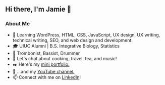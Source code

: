 ## Hi there, I'm Jamie 👋

### About Me

- 🌱 Learning WordPress, HTML, CSS, JavaScript, UX design, UX writing, technical writing, SEO, and web design and development.
- 🎓 UIUC Alumni | B.S. Integrative Biology, Statistics
- 🎼 Trombonist, Bassist, Drummer
- 💬 Let's chat about cooking, travel, tea, and music!
- ✒️ Here's my [mini portfolio.](https://gist.github.com/jamkmak/8bcaede7b82705b44b7c253832ae618a)
- 🎥 ...and my [YouTube channel.](https://www.youtube.com/@adventurousaudio/)
- 📫 Connect with me on [LinkedIn](https://www.linkedin.com/in/jakmak/)!


<!--
**jamkmak/jamkmak** is a ✨ _special_ ✨ repository because its `README.md` (this file) appears on your GitHub profile.

Here are some ideas to get you started:

- 🔭 I’m currently working on ...
- 🌱 I’m currently learning WordPress, HTML, CSS, JavaScript, and 
- 👯 I’m looking to collaborate on ...
- 🤔 I’m looking for help with ...
- 💬 Ask me about ...
- 📫 How to reach me: ...
- 😄 Pronouns: he/they/any
- ⚡ Fun fact: ...

https://github.com/anuraghazra/github-readme-stats#top-languages-card
https://github.com/anuraghazra/github-readme-stats/blob/master/themes/README.md
https://github.com/charlielevine
https://gist.github.com/rxaviers/7360908

-->
